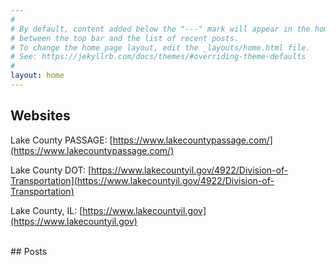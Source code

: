 ```yaml
---
#
# By default, content added below the "---" mark will appear in the home page
# between the top bar and the list of recent posts.
# To change the home page layout, edit the _layouts/home.html file.
# See: https://jekyllrb.com/docs/themes/#overriding-theme-defaults
#
layout: home
---
```


## Websites
Lake County PASSAGE: [https://www.lakecountypassage.com/](https://www.lakecountypassage.com/)

Lake County DOT: [https://www.lakecountyil.gov/4922/Division-of-Transportation](https://www.lakecountyil.gov/4922/Division-of-Transportation)

Lake County, IL: [https://www.lakecountyil.gov](https://www.lakecountyil.gov)

<br>
## Posts